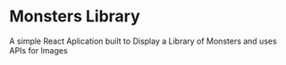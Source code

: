 # Monsters Library
A simple React Aplication built to Display a Library of Monsters and uses APIs for Images
